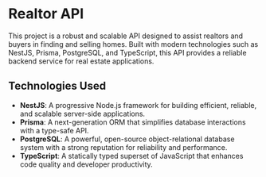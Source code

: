 # Realtor API

This project is a robust and scalable API designed to assist realtors and buyers in finding and selling homes. Built with modern technologies such as NestJS, Prisma, PostgreSQL, and TypeScript, this API provides a reliable backend service for real estate applications.

## Technologies Used

- **NestJS**: A progressive Node.js framework for building efficient, reliable, and scalable server-side applications.
- **Prisma**: A next-generation ORM that simplifies database interactions with a type-safe API.
- **PostgreSQL**: A powerful, open-source object-relational database system with a strong reputation for reliability and performance.
- **TypeScript**: A statically typed superset of JavaScript that enhances code quality and developer productivity.
